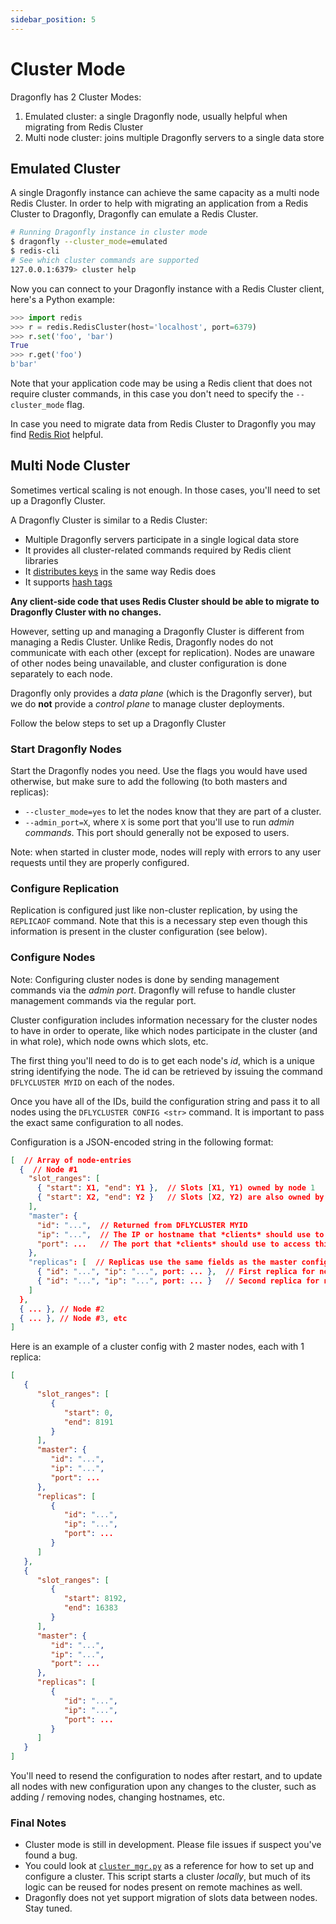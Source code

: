```yaml
---
sidebar_position: 5
---
```


# Cluster Mode

Dragonfly has 2 Cluster Modes:

1. Emulated cluster: a single Dragonfly node, usually helpful when migrating from Redis Cluster
2. Multi node cluster: joins multiple Dragonfly servers to a single data store

## Emulated Cluster

A single Dragonfly instance can achieve the same capacity as a multi node Redis Cluster.
In order to help with migrating an application from a Redis Cluster to Dragonfly, Dragonfly can
emulate a Redis Cluster.

```bash
# Running Dragonfly instance in cluster mode
$ dragonfly --cluster_mode=emulated
$ redis-cli 
# See which cluster commands are supported
127.0.0.1:6379> cluster help
```

Now you can connect to your Dragonfly instance with a Redis Cluster client, here's a Python example:
```python
>>> import redis
>>> r = redis.RedisCluster(host='localhost', port=6379)
>>> r.set('foo', 'bar')
True
>>> r.get('foo')
b'bar'
```

Note that your application code may be using a Redis client that does not require cluster commands,
in this case you don't need to specify the `--cluster_mode` flag.

In case you need to migrate data from Redis Cluster to Dragonfly you may find [Redis
Riot](https://developer.redis.com/explore/riot/) helpful.

## Multi Node Cluster

Sometimes vertical scaling is not enough. In those cases, you'll need to set up a Dragonfly Cluster.

A Dragonfly Cluster is similar to a Redis Cluster:

* Multiple Dragonfly servers participate in a single logical data store
* It provides all cluster-related commands required by Redis client libraries
* It [distributes keys](https://redis.io/docs/reference/cluster-spec/#key-distribution-model) in the
  same way Redis does
* It supports [hash tags](https://redis.io/docs/reference/cluster-spec/#hash-tags)

**Any client-side code that uses Redis Cluster should be able to migrate to Dragonfly Cluster with
no changes.**

However, setting up and managing a Dragonfly Cluster is different from managing a Redis Cluster.
Unlike Redis, Dragonfly nodes do not communicate with each other (except for replication). Nodes are
unaware of other nodes being unavailable, and cluster configuration is done separately to each node.

Dragonfly only provides a _data plane_ (which is the Dragonfly server), but we do **not** provide a
_control plane_ to manage cluster deployments.

Follow the below steps to set up a Dragonfly Cluster

### Start Dragonfly Nodes

Start the Dragonfly nodes you need. Use the flags you would have used otherwise, but make sure to
add the following (to both masters and replicas):
* `--cluster_mode=yes` to let the nodes know that they are part of a cluster.
* `--admin_port=X`, where `X` is some port that you'll use to run _admin commands_. This port should
  generally not be exposed to users.

Note: when started in cluster mode, nodes will reply with errors to any user requests until they are
properly configured.

### Configure Replication

Replication is configured just like non-cluster replication, by using the `REPLICAOF` command. Note
that this is a necessary step even though this information is present in the cluster configuration
(see below).

### Configure Nodes

Note: Configuring cluster nodes is done by sending management commands via the _admin port_.
Dragonfly will refuse to handle cluster management commands via the regular port.

Cluster configuration includes information necessary for the cluster nodes to have in order to
operate, like which nodes participate in the cluster (and in what role), which node owns which
slots, etc.

The first thing you'll need to do is to get each node's _id_, which is a unique string identifying
the node. The id can be retrieved by issuing the command `DFLYCLUSTER MYID` on each of the nodes.

Once you have all of the IDs, build the configuration string and pass it to all nodes using the
`DFLYCLUSTER CONFIG <str>` command. It is important to pass the exact same configuration to all
nodes.

Configuration is a JSON-encoded string in the following format:

```json
[  // Array of node-entries
  {  // Node #1
    "slot_ranges": [
      { "start": X1, "end": Y1 },  // Slots [X1, Y1) owned by node 1
      { "start": X2, "end": Y2 }   // Slots [X2, Y2) are also owned by node 1
    ],
    "master": {
      "id": "...",  // Returned from DFLYCLUSTER MYID
      "ip": "...",  // The IP or hostname that *clients* should use to access this node
      "port": ...   // The port that *clients* should use to access this node
    },
    "replicas": [  // Replicas use the same fields as the master config
      { "id": "...", "ip": "...", port: ... },  // First replica for node
      { "id": "...", "ip": "...", port: ... }   // Second replica for node
    ]
  },
  { ... }, // Node #2
  { ... }, // Node #3, etc
]
```

Here is an example of a cluster config with 2 master nodes, each with 1 replica:

```json
[
   {
      "slot_ranges": [
         {
            "start": 0,
            "end": 8191
         }
      ],
      "master": {
         "id": "...",
         "ip": "...",
         "port": ...
      },
      "replicas": [
         {
            "id": "...",
            "ip": "...",
            "port": ...
         }
      ]
   },
   {
      "slot_ranges": [
         {
            "start": 8192,
            "end": 16383
         }
      ],
      "master": {
         "id": "...",
         "ip": "...",
         "port": ...
      },
      "replicas": [
         {
            "id": "...",
            "ip": "...",
            "port": ...
         }
      ]
   }
]
```

You'll need to resend the configuration to nodes after restart, and to update all nodes with new
configuration upon any changes to the cluster, such as adding / removing nodes, changing hostnames,
etc.

### Final Notes

* Cluster mode is still in development. Please file issues if suspect you've found a bug.
* You could look at
  [`cluster_mgr.py`](https://github.com/dragonflydb/dragonfly/blob/main/tools/cluster_mgr.py) as a
  reference for how to set up and configure a cluster. This script starts a cluster _locally_, but
  much of its logic can be reused for nodes present on remote machines as well.
* Dragonfly does not yet support migration of slots data between nodes. Stay tuned.
